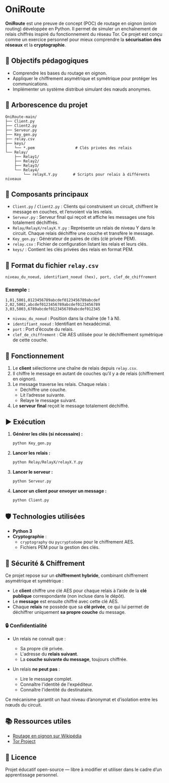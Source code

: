 # OniRoute

**OniRoute** est une preuve de concept (POC) de routage en oignon (onion routing) développée en Python. Il permet de simuler un enchaînement de relais chiffrés inspiré du fonctionnement du réseau Tor. Ce projet est conçu comme un exercice personnel pour mieux comprendre la **sécurisation des réseaux** et la **cryptographie**.

## 🎯 Objectifs pédagogiques

- Comprendre les bases du routage en oignon.
- Appliquer le chiffrement asymétrique et symétrique pour protéger les communications.
- Implémenter un système distribué simulant des nœuds anonymes.

## 📁 Arborescence du projet

```
OniRoute-main/
├── Client.py
├── Client2.py
├── Serveur.py
├── Key_gen.py
├── relay.csv
├── keys/
│   └── *.pem                  # Clés privées des relais
└── Relay/
    ├── Relay1/
    ├── Relay2/
    ├── Relay3/
    └── Relay4/
        └── relayX.Y.py       # Scripts pour relais à différents niveaux
```

## 🔧 Composants principaux

- `Client.py` / `Client2.py` : Clients qui construisent un circuit, chiffrent le message en couches, et l’envoient via les relais.
- `Serveur.py` : Serveur final qui reçoit et affiche les messages une fois totalement déchiffrés.
- `Relay/RelayX/relayX.Y.py` : Représente un relais de niveau Y dans le circuit. Chaque relais déchiffre une couche et transfère le message.
- `Key_gen.py` : Générateur de paires de clés (clé privée PEM).
- `relay.csv` : Fichier de configuration listant les relais et leurs clés.
- `keys/` : Contient les clés privées des relais en format PEM.

## 📄 Format du fichier `relay.csv`

```
niveau_du_noeud, identifiant_noeud (hex), port, clef_de_chiffrement
```

### Exemple :
```
1,01,5001,0123456789abcdef0123456789abcdef
2,02,5002,abcdef0123456789abcdef0123456789
3,03,5003,6789abcdef0123456789abcdef012345
```

- `niveau_du_noeud` : Position dans la chaîne (de 1 à N).
- `identifiant_noeud` : Identifiant en hexadécimal.
- `port` : Port d’écoute du relais.
- `clef_de_chiffrement` : Clé AES utilisée pour le déchiffrement symétrique de cette couche.

## 🔐 Fonctionnement

1. Le **client** sélectionne une chaîne de relais depuis `relay.csv`.
2. Il chiffre le message en autant de couches qu’il y a de relais (chiffrement en oignon).
3. Le message traverse les relais. Chaque relais :
   - Déchiffre une couche.
   - Lit l’adresse suivante.
   - Relaye le message suivant.
4. Le **serveur final** reçoit le message totalement déchiffré.

## ▶️ Exécution

1. **Générer les clés (si nécessaire) :**
   ```bash
   python Key_gen.py
   ```

2. **Lancer les relais :**
   ```bash
   python Relay/RelayX/relayX.Y.py
   ```

3. **Lancer le serveur :**
   ```bash
   python Serveur.py
   ```

4. **Lancer un client pour envoyer un message :**
   ```bash
   python Client.py
   ```

## 🛡️ Technologies utilisées

- **Python 3**
- **Cryptographie** :
  - `cryptography` ou `pycryptodome` pour le chiffrement AES.
  - Fichiers PEM pour la gestion des clés.


## 🔐 Sécurité & Chiffrement

Ce projet repose sur un **chiffrement hybride**, combinant chiffrement asymétrique et symétrique :

- Le **client** chiffre une clé AES pour chaque relais à l’aide de la **clé publique** correspondante (non incluse dans le dépôt).
- Le **message** est ensuite chiffré avec cette clé AES.
- Chaque **relais** ne possède que sa **clé privée**, ce qui lui permet de déchiffrer uniquement **sa propre couche** du message.

### 🔒 Confidentialité

- Un relais ne connaît que :
  - Sa propre clé privée.
  - L'adresse du **relais suivant**.
  - La **couche suivante du message**, toujours chiffrée.

- Un relais **ne peut pas** :
  - Lire le message complet.
  - Connaître l'identité de l'expéditeur.
  - Connaître l'identité du destinataire.

Ce mécanisme garantit un haut niveau d’anonymat et d’isolation entre les nœuds du circuit.

## 📚 Ressources utiles

- [Routage en oignon sur Wikipédia](https://fr.wikipedia.org/wiki/Routage_en_oignon)
- [Tor Project](https://www.torproject.org/)

## 📝 Licence

Projet éducatif open-source — libre à modifier et utiliser dans le cadre d’un apprentissage personnel.
